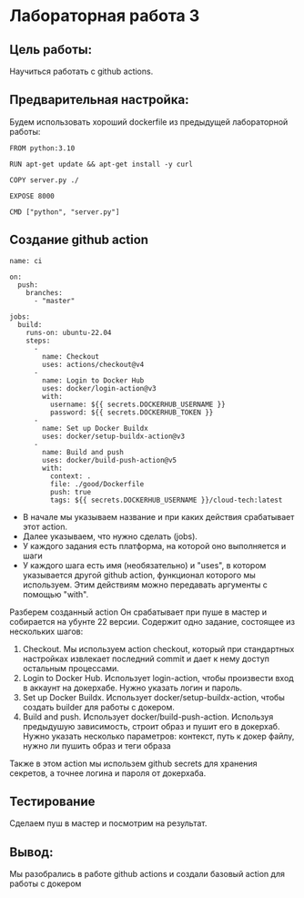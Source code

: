 # Лабораторная работа 3
## Цель работы:
Научиться работать с github actions.

## Предварительная настройка:
Будем использовать хороший dockerfile из предыдущей лабораторной работы:
```
FROM python:3.10

RUN apt-get update && apt-get install -y curl

COPY server.py ./
 
EXPOSE 8000
 
CMD ["python", "server.py"]

```

## Создание github action
```
name: ci

on:
  push:
    branches:
      - "master"

jobs:
  build:
    runs-on: ubuntu-22.04
    steps:
      -
        name: Checkout
        uses: actions/checkout@v4
      -
        name: Login to Docker Hub
        uses: docker/login-action@v3
        with:
          username: ${{ secrets.DOCKERHUB_USERNAME }}
          password: ${{ secrets.DOCKERHUB_TOKEN }}
      -
        name: Set up Docker Buildx
        uses: docker/setup-buildx-action@v3
      -
        name: Build and push
        uses: docker/build-push-action@v5
        with:
          context: .
          file: ./good/Dockerfile
          push: true
          tags: ${{ secrets.DOCKERHUB_USERNAME }}/cloud-tech:latest
```

- В начале мы указываем название и при каких действия срабатывает этот action.
- Далее указываем, что нужно сделать (jobs).
- У каждого задания есть платформа, на которой оно выполняется и шаги
- У каждого шага есть имя (необязательно) и "uses", в котором указывается другой github action, функционал которого мы используем. Этим действиям можно передавать аргументы с помощью "with".

Разберем созданный action
Он срабатывает при пуше в мастер и собирается на убунте 22 версии. Содержит одно задание, состоящее из нескольких шагов:
1. Checkout. Мы используем action checkout, который при стандартных настройках извлекает последний commit и дает к нему доступ остальным процессами.
2. Login to Docker Hub. Использует login-action, чтобы произвести вход в аккаунт на докерхабе. Нужно указать логин и пароль.
3. Set up Docker Buildx. Использует docker/setup-buildx-action, чтобы создать builder для работы с докером.
4. Build and push. Использует docker/build-push-action. Используя предыдушую зависимость, строит образ и пушит его в докерхаб. Нужно указать несколько параметров: контекст, путь к докер файлу, нужно ли пушить образ и теги образа

Также в этом action мы использем github secrets для хранения секретов, а точнее логина и пароля от докерхаба.

## Тестирование

Сделаем пуш в мастер и посмотрим на результат.
## Вывод:
Мы разобрались в работе github actions и создали базовый action для работы с докером

